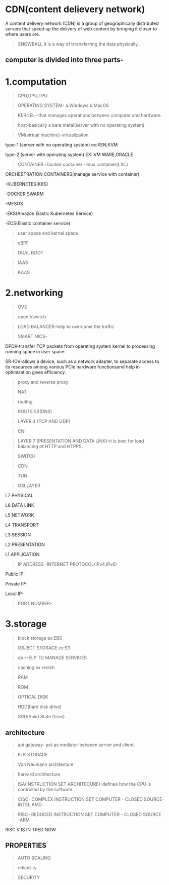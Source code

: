 # CDN(content delievery network)
A content delivery network (CDN) is a group of geographically distributed servers that speed up the delivery of web content by bringing it closer to where users are.

> SNOWBALL
  it is a way of trransferring the data physically.
## computer is divided into three parts-

# 1.computation 

> CPU,GPU,TPU

>OPERATING SYSTEM-
a.Windows
b.MacOS

> KERNEL--that manages operations between computer and hardware.

> host-basically a bare metal(server with no operating system)

> VM(virtual machine)-virtualization

  type-1 (server with no operating system) ex:XEN,KVM

  type-2 (server with operating system) EX: VM WARE,ORACLE

> CONTAINER
  -Docker container
  -linux container(LXC)

  ORCHESTRATION CONTAINERS(manage service with container)
  
  -KUBERNETES(K8S)
  
  -DOCKER SWARM
  
  -MESOS
  
  -EKS(Amazon Elastic Kubernetes Service)
  
  -ECS(Elastic container service)  
  
  > user space and kernel space

  >eBPF 

  >DUAL BOOT

  > IAAS

  > KAAS

# 2.networking

> OVS 

> open Vswitch

> LOAD BALANCER-help to overcome the traffic

> SMART NICS-

  DPDK-transfer TCP packets from operating system kernel to processing running space in user space.
  
  SR-IOV-allows a device, such as a network adapter, to separate access to its resources among various PCIe hardware functionsand help in optimization gives efficiency.
  
>proxy and reverse proxy

>NAT

>routing

>ROUTE 53(DNS)

>LAYER 4 (TCP AND UDP)
 
>CNI

>LAYER 7 (PRESENTATION AND DATA LINK)-it is best for load balancing of HTTP and HTPPS.

>SWITCH

>CDN

> TUN

> OSI LAYER

 L7 PHYSICAL

 L6 DATA LINK
 
 L5 NETWORK 
 
 L4 TRANSPORT
 
 L3 SESSION
 
 L2 PRESENTATION

 L1 APPLICATION 

> IP ADDRESS -INTERNET PROTOCOL(IPv4,IPv6)

  Public IP-

  Private IP-

  Local IP-

> PORT NUMBER-

# 3.storage 
 
 > block storage ex:EBS

 > OBJECT STORAGE ex:S3

 > db-HELP TO MANAGE SERVICES

> caching ex:redish

> RAM

> ROM

> OPTICAL DISK

> HDD(hard disk drive)

> SDD(Solid State Drive)

## architecture

> api gateway- act as mediator between server and client.

> ELK STORAGE

> Von Neumann architecture

> harvard architecture

> ISA(INSTRUCTION SET ARCHITECURE)-defines how the CPU is controlled by the software.

> CISC- COMPLEX INSTRUCTION SET COMPUTER - CLOSED SOURCE-INTEL,AMD

> RISC- REDUCED INSTRUCTION SET COMPUTER - CLOSED SOURCE -ARM

  RISC V IS IN TRED NOW.

## PROPERTIES
> AUTO SCALING

> reliability

> SECURITY

